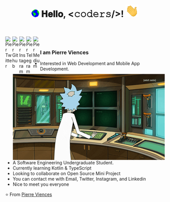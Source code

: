 <h1 align="center">
  <img src="GIF/Earth.gif" width="24px">
  𝐇𝐞𝐥𝐥𝐨, &lt;𝚌𝚘𝚍𝚎𝚛𝚜/&gt;!
  <img src="GIF/Hi.gif" width="40px" />
</h1>

<br/>
<br/>


<a href="https://twitter.com/pierreviences">
  <img align="left" alt="Pier Twitter" width="22px" src="https://cdn.jsdelivr.net/npm/simple-icons@v3/icons/twitter.svg" />

<a href="https://github.com/pierreviences">
  <img align="left" alt="Pier Github" width="22px" src="https://cdn.jsdelivr.net/npm/simple-icons@v3/icons/github.svg" />
</a>
<a href="https://www.instagram.com/azid.im">
  <img align="left" alt="Pier Instagram" width="22px" src="https://cdn.jsdelivr.net/npm/simple-icons@v3/icons/instagram.svg" />
</a>

<a href="https://t.me/pierreviences">
  <img align="left" alt="Pier Telegram" width="22px" src="https://cdn.jsdelivr.net/npm/simple-icons@v3/icons/telegram.svg" />
</a>
<a href="https://medium.com/@pierreviences">
  <img align="left" alt="Pier Medium" width="22px" src="https://cdn.jsdelivr.net/npm/simple-icons@v3/icons/medium.svg" />
</a>



<br />
<img align="right" alt="GIF" src="https://github.com/pierreviences/pierreviences/blob/main/GIF/rick.gif" />


### I am Pierre Viences
- Interested in Web Development and Mobile App Development.
- A Software Engineering Undergraduate Student.
- Currently learning Kotlin & TypeScript
- Looking to collaborate on Open Source Mini Project
- You can contact me with Email, Twitter, Instagram, and Linkedin
- Nice to meet you everyone

⭐️ From [Pierre Viences](https://github.com/pierreviences)
